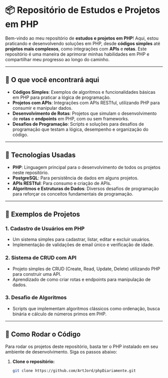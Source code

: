 # 📦 Repositório de Estudos e Projetos em PHP

Bem-vindo ao meu repositório de **estudos e projetos em PHP**! Aqui, estou praticando e desenvolvendo soluções em PHP, desde **códigos simples** até **projetos mais complexos**, como integrações com **APIs** e **rotas**. Este repositório é uma maneira de aprimorar minhas habilidades em PHP e compartilhar meu progresso ao longo do caminho.

---

## 🚀 O que você encontrará aqui

- **Códigos Simples**: Exemplos de algoritmos e funcionalidades básicas em PHP para praticar a lógica de programação.
- **Projetos com APIs**: Integrações com APIs RESTful, utilizando PHP para consumir e manipular dados.
- **Desenvolvimento de Rotas**: Projetos que simulam o desenvolvimento de **rotas** e **endpoints** em PHP, com ou sem frameworks.
- **Desafios de Programação**: Scripts e soluções para desafios de programação que testam a lógica, desempenho e organização do código.

---

## 🔧 Tecnologias Usadas

- **PHP**: Linguagem principal para o desenvolvimento de todos os projetos neste repositório.
- **PostgreSQL**: Para persistência de dados em alguns projetos.
- **APIs RESTful**: Para consumo e criação de APIs.
- **Algoritmos e Estruturas de Dados**: Diversos desafios de programação para reforçar os conceitos fundamentais de programação.

---

## 📝 Exemplos de Projetos

### 1. **Cadastro de Usuários em PHP**
   - Um sistema simples para cadastrar, listar, editar e excluir usuários.
   - Implementação de validações de email único e verificação de idade.

### 2. **Sistema de CRUD com API**
   - Projeto simples de CRUD (Create, Read, Update, Delete) utilizando PHP para construir uma API.
   - Aprendizado de como criar rotas e endpoints para manipulação de dados.

### 3. **Desafio de Algoritmos**
   - Scripts que implementam algoritmos clássicos como ordenação, busca binária e cálculo de números primos em PHP.

---

## 🔨 Como Rodar o Código

Para rodar os projetos deste repositório, basta ter o PHP instalado em seu ambiente de desenvolvimento. Siga os passos abaixo:

1. **Clone o repositório:**
   ```bash
   git clone https://github.com/ArtJord/phpDiariamente.git
